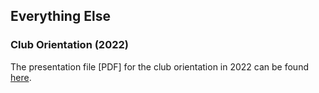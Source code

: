 ## Everything Else

### Club Orientation (2022)

The presentation file [PDF] for the club orientation in 2022 can be found [here](orientation-22/orientation-22.pdf).
